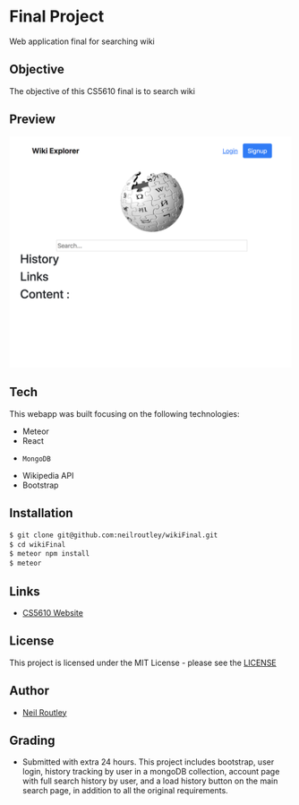 # Final Project

Web application final for searching wiki

## Objective

The objective of this CS5610 final is to search wiki

## Preview

![image](./demo/wikiExplorerSS.png)

## Tech

This webapp was built focusing on the following technologies:

- Meteor
- React
-     MongoDB
- Wikipedia API
- Bootstrap

## Installation

```sh
$ git clone git@github.com:neilroutley/wikiFinal.git
$ cd wikiFinal
$ meteor npm install
$ meteor
```

## Links

<!-- - [Website](https://neil-wikifinal.herokuapp.com/) -->

- [CS5610 Website](http://johnguerra.co/classes/webDevelopment_spring_2019/)

## License

This project is licensed under the MIT License - please see the [LICENSE](LICENSE)

## Author

- [Neil Routley](https://github.com/neilroutley)

## Grading

- Submitted with extra 24 hours. This project includes bootstrap, user login, history tracking by user in a mongoDB collection, account page with full search history by user, and a load history button on the main search page, in addition to all the original requirements.
